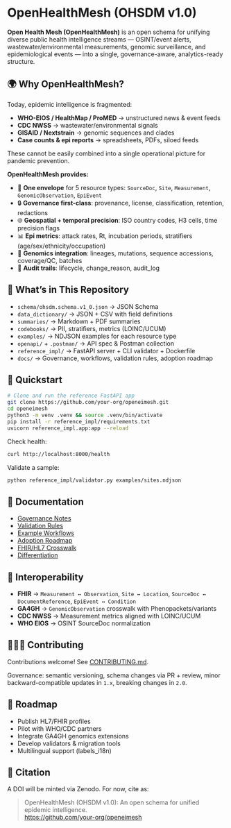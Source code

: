 # OpenHealthMesh (OHSDM v1.0)

**Open Health Mesh (OpenHealthMesh)** is an open schema for unifying diverse public health intelligence streams — OSINT/event alerts, wastewater/environmental measurements, genomic surveillance, and epidemiological events — into a single, governance-aware, analytics-ready structure.

## 🌍 Why OpenHealthMesh?

Today, epidemic intelligence is fragmented:
- **WHO-EIOS / HealthMap / ProMED** → unstructured news & event feeds
- **CDC NWSS** → wastewater/environmental signals
- **GISAID / Nextstrain** → genomic sequences and clades
- **Case counts & epi reports** → spreadsheets, PDFs, siloed feeds

These cannot be easily combined into a single operational picture for pandemic prevention.

**OpenHealthMesh provides:**
- 🧩 **One envelope** for 5 resource types: `SourceDoc`, `Site`, `Measurement`, `GenomicObservation`, `EpiEvent`
- 🔒 **Governance first-class**: provenance, license, classification, retention, redactions
- 🌐 **Geospatial + temporal precision**: ISO country codes, H3 cells, time precision flags
- 📊 **Epi metrics**: attack rates, Rt, incubation periods, stratifiers (age/sex/ethnicity/occupation)
- 🧬 **Genomics integration**: lineages, mutations, sequence accessions, coverage/QC, batches
- 🧾 **Audit trails**: lifecycle, change_reason, audit_log

## 📂 What’s in This Repository

- `schema/ohsdm.schema.v1_0.json` → JSON Schema
- `data_dictionary/` → JSON + CSV with field definitions
- `summaries/` → Markdown + PDF summaries
- `codebooks/` → PII, stratifiers, metrics (LOINC/UCUM)
- `examples/` → NDJSON examples for each resource type
- `openapi/` + `.postman/` → API spec & Postman collection
- `reference_impl/` → FastAPI server + CLI validator + Dockerfile
- `docs/` → Governance, workflows, validation rules, adoption roadmap

## 🚀 Quickstart

```bash
# Clone and run the reference FastAPI app
git clone https://github.com/your-org/openeimesh.git
cd openeimesh
python3 -m venv .venv && source .venv/bin/activate
pip install -r reference_impl/requirements.txt
uvicorn reference_impl.app:app --reload
```

Check health:
```bash
curl http://localhost:8000/health
```

Validate a sample:
```bash
python reference_impl/validator.py examples/sites.ndjson
```

## 📖 Documentation

- [Governance Notes](docs/GOVERNANCE_NOTES.md)
- [Validation Rules](docs/VALIDATION_RULES.md)
- [Example Workflows](docs/EXAMPLE_WORKFLOWS.md)
- [Adoption Roadmap](docs/ADOPTION_ROADMAP.md)
- [FHIR/HL7 Crosswalk](docs/FHIR_HL7_CROSSWALK_v1_0.md)
- [Differentiation](docs/DIFFERENTIATION_v1_0.md)

## 🔗 Interoperability

- **FHIR** → `Measurement ↔ Observation`, `Site ↔ Location`, `SourceDoc ↔ DocumentReference`, `EpiEvent ↔ Condition`
- **GA4GH** → `GenomicObservation` crosswalk with Phenopackets/variants
- **CDC NWSS** → Measurement metrics aligned with LOINC/UCUM
- **WHO EIOS** → OSINT SourceDoc normalization

## 🧑‍🤝‍🧑 Contributing

Contributions welcome! See [CONTRIBUTING.md](CONTRIBUTING.md).

Governance: semantic versioning, schema changes via PR + review, minor backward-compatible updates in `1.x`, breaking changes in `2.0`.

## 📅 Roadmap

- Publish HL7/FHIR profiles
- Pilot with WHO/CDC partners
- Integrate GA4GH genomics extensions
- Develop validators & migration tools
- Multilingual support (labels_i18n)

## 📜 Citation

A DOI will be minted via Zenodo. For now, cite as:

> OpenHealthMesh (OHSDM v1.0): An open schema for unified epidemic intelligence.  
> https://github.com/your-org/openeimesh
